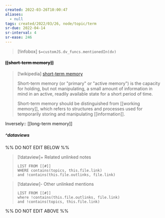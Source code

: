 ```yaml
---
created: 2022-03-26T10:00:47 
aliases:
  - null
tags: created/2022/03/26, node/topic/term
sr-due: 2022-04-14
sr-interval: 4
sr-ease: 246
---
```

> [!infobox]
`$=customJS.dv_funcs.mentionedIn(dv)`

#### <s class="topic-title">[[short-term memory]]</s>

> [!wikipedia] [short-term memory](https://en.wikipedia.org/wiki/Short-term%20memory)
> 
> Short-term memory  (or "primary" or "active memory") is the capacity for holding, but not manipulating, a small amount of information in mind in an active, readily available state for a short period of time. 
> 
> Short-term memory should be distinguished from [[working memory]], which refers to structures and processes used for temporarily storing and manipulating [[information]].
>

Inversely:: [[long-term memory]]

##### ^dataviews

%% DO NOT EDIT BELOW %%
> [!dataview]+ Related unlinked notes
> ```dataview
> LIST FROM [[#]]
> WHERE contains(topics, this.file.link)
> and !contains(this.file.outlinks, file.link)
> ```
 
> [!dataview]- Other unlinked mentions
> ```dataview
> LIST FROM [[#]]
> where !contains(this.file.outlinks, file.link)
> and !contains(topics, this.file.link)
> ```

%% DO NOT EDIT ABOVE %%
